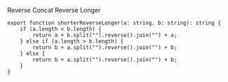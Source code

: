 Reverse Concat Reverse Longer

    export function shorterReverseLonger(a: string, b: string): string {
        if (a.length < b.length) {
            return a + b.split("").reverse().join("") + a;
        } else if (a.length > b.length) {
            return b + a.split("").reverse().join("") + b;
        } else {
            return b + a.split("").reverse().join("") + b;
        }
    }
